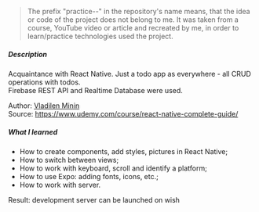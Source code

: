 > The prefix "practice--" in the repository's name means, that the idea or code of the project does not belong to me. It was taken from a course, YouTube video or article and recreated by me, in order to learn/practice technologies used the project.

##### Description 
Acquaintance with React Native. Just a todo app as everywhere - all CRUD operations with todos.<br/>
Firebase REST API and Realtime Database were used.

Author: [Vladilen Minin](https://github.com/vladilenm)<br/>
Source: https://www.udemy.com/course/react-native-complete-guide/

##### What I learned
-   How to create components, add styles, pictures in React Native;
-   How to switch between views;
-   How to work with keyboard, scroll and identify a platform;
-   How to use Expo: adding fonts, icons, etc.;
-   How to work with server.

Result: development server can be launched on wish
